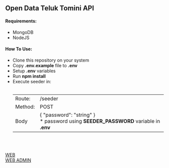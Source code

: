 <h2>Open Data Teluk Tomini API</h2>
<h4>Requirements:</h4>

<ul>
    <li>MongoDB</li>
    <li>NodeJS</li>
</ul>

<h4>How To Use:</h4>

<ul>
    <li>Clone this repository on your system</li>
    <li>Copy <strong>.env.example</strong> file to <strong>.env</strong></li>
    <li>Setup <strong>.env</strong> variables</li>
    <li>Run <strong>npm install</strong></li>
    <li>Execute seeder in:
    <br />
    <br />
    <table style="width: 100%">
        <tbody>
            <tr>
                <td>Route:</td>
                <td>/seeder</td>
            </tr>
            <tr>
                <td>Method:</td>
                <td>POST</td>
            </tr>
            <tr>
                <td>Body</td>
                <td>
                    { "password": "string" }
                    <br />
                    * password using <strong>SEEDER_PASSWORD</strong> variable in <strong>.env</strong>
                </td>
            </tr>
        </tbody>
    </table>
    </li>
</ul>

<br />
<br />

<a href="https://github.com/erthru/open-data-teluk-tomini-web">WEB</a>
<br />
<a href="https://github.com/erthru/open-data-teluk-tomini-web-admin">WEB ADMIN</a>

